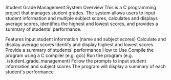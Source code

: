 Student Grade Management System
Overview
This is a C programming project that manages student grades. The system allows users to input student information and multiple subject scores, calculates and displays average scores, identifies the highest and lowest scores, and provides a summary of students' performance.

Features
Input student information (name and subject scores)
Calculate and display average scores
Identify and display highest and lowest scores
Provide a summary of students' performance
How to Use
Compile the program using a C compiler (e.g. gcc)
Run the program (e.g. ./student_grade_management)
Follow the prompts to input student information and subject scores
The program will display a summary of each student's performance
